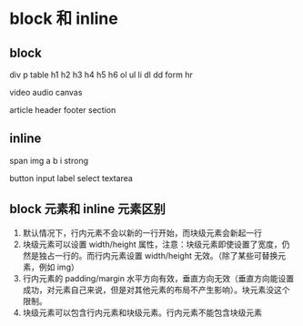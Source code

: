 # block 和 inline

## block

div p table h1 h2 h3 h4 h5 h6 ol ul li dl dd form hr

video audio canvas

article header footer section

## inline

span img a b i strong

button input label select textarea

## block 元素和 inline 元素区别

1. 默认情况下，行内元素不会以新的一行开始，而块级元素会新起一行
2. 块级元素可以设置 width/height 属性，注意：块级元素即使设置了宽度，仍然是独占一行的。而行内元素设置 width/height 无效。（除了某些可替换元素，例如 img）
3. 行内元素的 padding/margin 水平方向有效，垂直方向无效（垂直方向能设置成功，对元素自己来说，但是对其他元素的布局不产生影响）。块元素没这个限制。
4. 块级元素可以包含行内元素和块级元素。行内元素不能包含块级元素